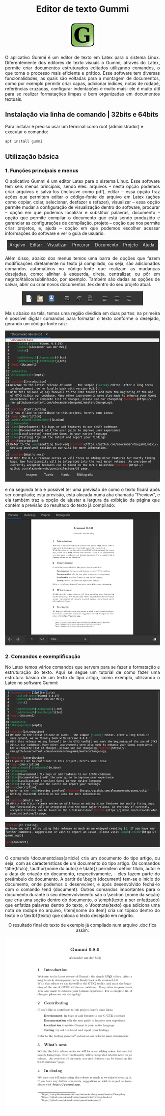 <h1 align=center> Editor de texto Gummi </h1>
<div align=center>
 
 ![logotipo gummi](img/tutorial-gummi-0.png)

</div>

<p align=justify> 
O aplicativo Gummi é um editor de texto em Latex para o sistema Linux. Diferentemente dos editores de texto visuais o Gummi, através do Latex, permite criar documentos estruturados editados utilizando comandos, o que torna o processo mais eficiente e prático. Esse software tem diversas funcionalidades, as quais são voltadas para a montagem de documentos, como por exemplo permitir criar capas, adicionar índices, notas de rodapé, referências cruzadas, configurar indentações e muito mais: ele é muito útil para se realizar formatações limpas e bem organizadas em documentos textuais.
</p>


## Instalação via linha de comando | 32bits e 64bits

Para instalar é preciso usar um terminal como root (administrador) e executar o comando:
```sh
apt install gummi
```

## Utilização básica

<h3> 1. Funções principais e menus</h3>
<p align=justify>
 O aplicativo Gummi é um editor Latex para o sistema Linux. Esse software tem seis menus principais, sendo eles: arquivos – nesta opção podemos criar arquivos e salvá-los (inclusive como pdf), editar – essa opção traz ações que permitem editar o código-fonte do arquivo em Latex (ações como copiar, colar, selecionar, desfazer e refazer), visualizar – essa opção permite mudar a configuração de visualização dentro do software, procurar – opção em que podemos localizar e substituir palavras, documento – opção que permite compilar o documento que está sendo produzido e gerenciar as configurações de compilação, projeto – opção que nos permite criar projetos, e, ajuda – opção em que podemos escolher acessar informações do software e ver o guia de usuário.
</p>
<div align=center>
 
 ![menu](img/tutorial-gummi-1.png)

</div>

<p align=justify>
 Além disso, abaixo dos menus temos uma barra de opções que fazem modificações diretamente no texto já compilado, ou seja, são adicionados comandos automáticos no código-fonte que realizam as mudanças desejadas, como: alinhar à esquerda, direta, centralizar, ou pôr em negrito/itálico/sublinhado, por exemplo. Também são dadas as opções de salvar, abrir ou criar novos documentos .tex dentro do seu projeto atual.
</p>
<div align=center>
 
 ![menu-icones](img/tutorial-gummi-2.png)

</div>

<p align=justify>
 Mais abaixo na tela, temos uma região dividida em duas partes: na primeira é possível digitar comandos para formatar o texto conforme o desejado, gerando um código-fonte raiz:
</p>
<div align=center>
 
 ![editor-de-texto](img/tutorial-gummi-3.png)

</div>

<p align=justify>
e na segunda tela é possível ter uma previsão de como o texto ficará após ser compilado; esta previsão, está alocada numa aba chamada "Preview", e ela também traz a opção de ajustar a largura da exibição da página que contém a previsão do resultado do texto já compilado:
</p>
<div align=center>
 
 ![preview-texto](img/tutorial-gummi-4.png)

</div>

<h3>2. Comandos e exemplificação</h3>

<p align=justify>
No Latex temos vários comandos que servem para se fazer a formatação e estruturação do texto. Aqui se segue um tutorial de como fazer uma estrutura básica de um texto do tipo artigo, como exemplo, utilizando o Latex no software Gummi:
</p>
<div align=center>
 
 ![codigo-fonte-no-editor-de-texto](img/tutorial-gummi-5.png)

</div>
<div align=center>
 
 ![codigo-fonte-no-editor-de-texto](img/tutorial-gummi-6.png)

</div>

<p align=justify>
O comando \documentclass{article} cria um documento do tipo artigo, ou seja, com as características de um documento do tipo artigo. Os comandos \title{título}, \author{nome do autor} e \date{} permitem definir título, autor e a data de criação do documento, respectivamente, - eles fazem parte do preâmbulo do documento. A partir de \begin {document} tem-se o início do documento, onde podemos o desenvolver, e após desenvolvido fechá-lo com o comando \end {document}. Outros comandos importantes para o documento durante o seu desenvolvimento são o \section {nome da seção} que cria uma seção dentro do documento, o \emph{texto a ser enfatizado} que enfatiza palavras dentro do texto, o \footnote{texto} que adiciona uma nota de rodapé no arquivo, \item[nome do item] cria um tópico dentro do texto e o \textbf{texto} que coloca o texto desejado em negrito.
</p>
<p align=center>
O resultado final do texto de exemplo já compilado num arquivo .doc fica assim: 
</p>
<div align=center>
 
 ![versao-compilada-texto](img/tutorial-gummi-7.png)

</div>


